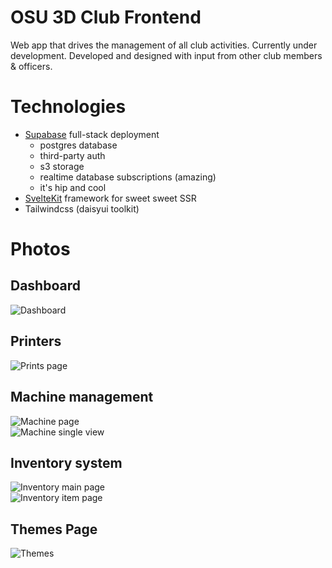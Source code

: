 # OSU 3D Club Frontend

Web app that drives the management of all club activities. Currently under development. Developed and designed with input from other club members & officers.

# Technologies

- [Supabase](https://supabase.com/) full-stack deployment
  - postgres database
  - third-party auth
  - s3 storage
  - realtime database subscriptions (amazing)
  - it's hip and cool
- [SvelteKit](https://kit.svelte.dev/) framework for sweet sweet SSR
- Tailwindcss (daisyui toolkit)

# Photos

## Dashboard

![Dashboard](https://github.com/user-attachments/assets/8da0aa44-8422-4a82-9f08-9ad5bf1ed745)

## Printers

![Prints page](https://github.com/user-attachments/assets/039525ec-fc7e-4602-a044-2c9a4e14b1b3)

## Machine management

![Machine page](https://github.com/user-attachments/assets/3a716570-bc3f-4f3b-861e-ba84919bd090)  
![Machine single view](https://github.com/user-attachments/assets/16890c7f-6815-433d-bdeb-e1d98b1a6ca8)

## Inventory system

![Inventory main page](https://github.com/user-attachments/assets/82b6336d-56c0-4f5d-8162-d3c7fe1e3e4c)  
![Inventory item page](https://github.com/user-attachments/assets/63b19776-6820-4b50-acdc-618d3148fdbc)

## Themes Page

![Themes](https://github.com/user-attachments/assets/b2f479c7-59ec-46ef-81c1-8b3e4e0a63c3)



